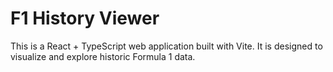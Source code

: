 # F1 History Viewer

This is a React + TypeScript web application built with Vite. It is designed to visualize and explore historic Formula 1 data.
